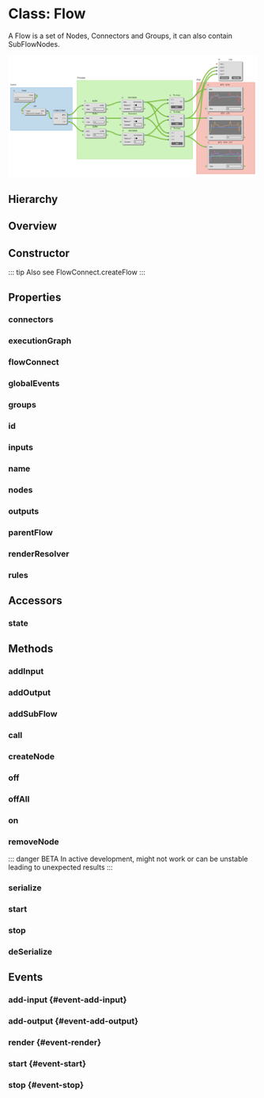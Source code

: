 # Class: Flow

A Flow is a set of <Ref to="./node">Nodes</Ref>, <Ref to="./connector">Connectors</Ref> and <Ref to="./group">Groups</Ref>, it can also contain <Ref to="./sub-flow-node">SubFlowNodes</Ref>.

<img class="zoomable" alt="Example Flow" src="/images/example-flow.png" />

## Hierarchy

<Hierarchy
  :extend="{name: 'Hooks', link: './hooks'}"
  :implement="[{name: 'Serializable', link: '../interfaces/serializable.html'}]"
/>

## Overview

<Overview :data="data" />

## Constructor

::: tip
Also see <Ref to="./flow-connect#createflow">FlowConnect.createFlow</Ref>
:::

<Method type="constructor">
  <template v-slot:signature>
    new Flow(<strong>flowConnect: </strong><em><Ref to="./flow-connect">FlowConnect</Ref></em>,
    <strong>name: </strong><em>string</em>,
    <strong>rules: </strong><em><Ref to="../interfaces/rules">Rules</Ref></em>,
    <strong>terminalColors: </strong><em><Ref to="../interfaces/record">Record</Ref>&lt;string, string&gt;</em>):
    <em><Ref to="#class-flow">Flow</Ref></em>
  </template>
  <template v-slot:params>
    <Param name="flowConnect"><em><Ref to="./flow-connect">FlowConnect</Ref></em></Param>
    <Param name="name">
      <em>string</em>
    </Param>
    <Param name="rules">
      <em><Ref to="../interfaces/rules">Rules</Ref></em>
    </Param>
    <Param name="terminalColors">
      <em><Ref to="../interfaces/record">Record</Ref>&lt;string, string&gt;</em><br/>
      An object with keys as <Ref to="./terminal">Terminal</Ref> names and values as hex colors.
    </Param>
  </template>
</Method>

## Properties

### connectors

<Property type="property" name="connectors">
  <template v-slot:type>
    <em>Map&lt;string, <Ref to="./connector">Connector</Ref>&gt;</em>
  </template>
  <template v-slot:desc>
    Collection of all connectors a flow has.<br/>
    Keys are <Ref to="./connector#id">Connector.id</Ref>.
  </template>
</Property>

### executionGraph

<Property type="property" name="executionGraph">
  <template v-slot:type>
    <em><Ref to="./graph">Graph</Ref></em>
  </template>
  <template v-slot:desc>
    Reference to the graph that executes nodes in order.
  </template>
</Property>

### flowConnect

<Property type="property" name="flowConnect">
  <template v-slot:type>
    <em><Ref to="./flow-connect">FlowConnect</Ref></em>
  </template>
  <template v-slot:desc>
    Reference to the FlowConnect instance from which this flow was created.
  </template>
</Property>

### globalEvents

<Property type="property" name="globalEvents">
  <template v-slot:type>
    <em><Ref to="./hooks">Hooks</Ref></em>
  </template>
  <template v-slot:desc>
    A general purpose global event bus.
  </template>
</Property>

### groups

<Property type="property" name="groups">
  <template v-slot:type>
    <em>Map&lt;string, <Ref to="./group">Group</Ref>&gt;</em>
  </template>
  <template v-slot:desc>
    Collection of all the groups in this flow.<br/>
    Keys are <Ref to="./group#id">Group.id</Ref>.
  </template>
</Property>

### id

<Property type="property" name="id">
  <template v-slot:type>
    <em>string</em>
  </template>
  <template v-slot:desc>
    A unique identifier.
  </template>
</Property>

### inputs

<Property type="property" name="inputs">
  <template v-slot:type>
    <em><Ref to="./tunnel-node">TunnelNode</Ref>[]</em>
  </template>
  <template v-slot:desc>
    Collection of all the inputs for this flow.<br/><br/>
    A flow can recieve inputs from another flow via these special nodes acting as proxies between two different flows.
  </template>
</Property>

### name

<Property type="property" name="name">
  <template v-slot:type>
    <em>string</em>
  </template>
</Property>

### nodes

<Property type="property" name="inputs">
  <template v-slot:type>
    <em>Map&lt;string, <Ref to="./node">Node</Ref>&gt;</em>
  </template>
  <template v-slot:desc>
    Collection of all the nodes of this flow (except <Ref to="#inputs">inputs</Ref> and <Ref to="#output">outputs</Ref>).<br/>
    Keys are <Ref to="./node#id">Node.id</Ref>.
  </template>
</Property>

### outputs

<Property type="property" name="outputs">
  <template v-slot:type>
    <em><Ref to="./tunnel-node">TunnelNode</Ref>[]</em>
  </template>
  <template v-slot:desc>
    Collection of all the outputs for this flow.<br/><br/>
    A flow can provide outputs to another flow via these special nodes acting as proxies between two different flows.
  </template>
</Property>

### parentFlow

<Property type="property" name="parentFlow">
  <template v-slot:type>
    <em><Ref to="#class-flow">Flow</Ref></em>
  </template>
  <template v-slot:desc>
    Reference to the parent flow (if this is a sub-flow)
  </template>
</Property>

### renderResolver

<Property type="property" :extras="['readonly']" name="renderResolver">
  <template v-slot:type>
    {<br/>
      <span class="ml-1">
        <Optional class="mr-0p5" /><strong>connector: </strong>
        <Ref to="../interfaces/render-resolver">RenderResolver</Ref
        >&lt;<Ref to="./connector">Connector</Ref>,
        <Ref to="../interfaces/connector-renderparams">ConnectorRenderParams</Ref>&gt;
      </span><br/>
      <span class="ml-1">
        <Optional class="mr-0p5" /><strong>group?: </strong>
        <Ref to="../interfaces/render-resolver">RenderResolver</Ref
        >&lt;<Ref to="./group">Group</Ref>,
        <Ref to="../interfaces/group-renderparams">GroupRenderParams</Ref>&gt;
      </span><br/>
      <span class="ml-1">
        <Optional class="mr-0p5" /><strong>node?: </strong>
        <Ref to="../interfaces/render-resolver">RenderResolver</Ref
        >&lt;<Ref to="./node">Node</Ref>,
        <Ref to="../interfaces/node-renderparams">NodeRenderParams</Ref>&gt;
      </span><br/>
      <span class="ml-1">
        <Optional class="mr-0p5" /><strong>nodeButton?: </strong>
        <Ref to="../interfaces/render-resolver">RenderResolver</Ref
        >&lt;<Ref to="./node-button">NodeButton</Ref>,
        <Ref to="../interfaces/nodebutton-renderparams">NodeButtonRenderParams</Ref>&gt;
      </span><br/>
      <span class="ml-1">
        <Optional class="mr-0p5" /><strong>terminal?: </strong>
        <Ref to="../interfaces/render-resolver">RenderResolver</Ref
        >&lt;<Ref to="./terminal">Terminal</Ref>,
        <Ref to="../interfaces/terminal-renderparams">TerminalRenderParams</Ref>&gt;
      </span><br/>
      <span class="ml-1">
        <Optional class="mr-0p5" /><strong>uiContainer?: </strong>
        <Ref to="../interfaces/render-resolver">RenderResolver</Ref
        >&lt;<Ref to="../nodeui/container">Container</Ref>,
        <Ref to="../interfaces/container-renderparams">ContainerRenderParams</Ref>&gt;
      </span>
    <br/>}
  </template>
  <template v-slot:desc>
  A <Ref to="../interfaces/render-resolver">RenderResolver</Ref> which is scoped to the Flow instance.

  Any custom render functions specified using this resolver will affect everything inside this <Ref to="./flow">Flow</Ref> instance.
  </template>
  <template v-slot:default>{}</template>
</Property>

### rules

<Property type="property" name="rules">
  <template v-slot:type>
    <em><Ref to="../interfaces/rules">Rules</Ref></em>
  </template>
  <template v-slot:desc>
    Specifies what terminal types can be connected to one another.<br/><br/>
    Also see, <Ref to="./flow-connect#createflow">FlowConnect.createFlow</Ref>.
  </template>
</Property>


## Accessors

### state

<Property type="accessor" :extras="['readonly']" name="flow">
  <template v-slot:type>
    <em><Ref to="../enums/flow-state">FlowState</Ref></em>
  </template>
  <template v-slot:desc>
    The current state of the flow.
  </template>
</Property>

## Methods

### addInput

<Method type="method">
  <template v-slot:signature>
    addInput(<strong>name: </strong><em>string</em>,
    <strong>dataType: </strong><em>string</em>,
    <strong>position</strong><em>: <Ref to="./vector">Vector</Ref></em>):
    <em><Ref to="./tunnel-node">TunnelNode</Ref></em>
  </template>
  <template v-slot:params>
    <Param name="name"><em>string</em></Param>
    <Param name="dataType"><em>string</em></Param>
    <Param name="position"><em><Ref to="./vector">Vector</Ref></em></Param>
  </template>
  <template v-slot:desc>
    Adds a new input to flow.
  </template>
   <template v-slot:return>
    <em><Ref to="./tunnel-node">TunnelNode</Ref></em>
  </template>
  <template v-slot:example>
    <img class="zoomable" alt="add-input-example" src="/images/add-input-example.png" />
  </template>
</Method>

### addOutput

<Method type="method">
  <template v-slot:signature>
    addOutput(<strong>name: </strong><em>string</em>,
    <strong>dataType: </strong><em>string</em>,
    <strong>position</strong><em>: <Ref to="./vector">Vector</Ref></em>):
    <em><Ref to="./tunnel-node">TunnelNode</Ref></em>
  </template>
  <template v-slot:params>
    <Param name="name"><em>string</em></Param>
    <Param name="dataType"><em>string</em></Param>
    <Param name="position"><em><Ref to="./vector">Vector</Ref></em></Param>
  </template>
  <template v-slot:desc>
    Adds a new output to flow.
  </template>
   <template v-slot:return>
    <em><Ref to="./tunnel-node">TunnelNode</Ref></em>
  </template>
  <template v-slot:example>
    <img class="zoomable" alt="add-output-example" src="/images/add-output-example.png" />
  </template>
</Method>

### addSubFlow

<Method type="method">
  <template v-slot:signature>
    addSubFlow(<strong>flow: </strong><em><Ref to="#class-flow">Flow</Ref></em>,
    <strong>position</strong><em>: <Ref to="./vector">Vector</Ref></em>):
    <em><Ref to="./subflow-node">SubFlowNode</Ref></em>
  </template> 
  <template v-slot:params>
    <Param name="flow"><em><Ref to="#class-flow">Flow</Ref></em></Param>
    <Param name="position"><em><Ref to="./vector">Vector</Ref></em></Param>
  </template>
  <template v-slot:desc>
    Adds another flow as a sub-flow.
  </template>
   <template v-slot:return>
    <em><Ref to="./subflow-node">SubFlowNode</Ref></em>
  </template>
  <template v-slot:example>
    <img class="zoomable" alt="add-sub-flow-example" src="/images/add-sub-flow-example.png" />
  </template>
</Method>

### call

<Method type="method-inherited">
  <template v-slot:signature>
    call(<strong>eventKey: </strong><em>string</em>, <strong>...args: </strong><em>any</em>):
    <em>void</em>
  </template>
  <template v-slot:inherit>
    <Icon type="inherited" />from <Ref to="./hooks">Hooks</Ref>.<Ref to="./hooks#call">call</Ref>
  </template>
</Method>

### createNode

<Method type="method">
  <template v-slot:signature>
    createNode(<strong>name: </strong><em>string</em>,
    <strong>position: </strong><em><Ref to="./vector">Vector</Ref></em>,
    <strong>width: </strong><em>number</em>,
    <strong>options?: </strong><em><Ref to="../interfaces/node-options">NodeOptions</Ref></em>):
    <em><Ref to="./node">Node</Ref></em>
  </template>
  <template v-slot:params>
    <Param name="name"><em>string</em></Param>
    <Param name="position"><em><Ref to="./vector">Vector</Ref></em></Param>
    <Param name="width"><em>number</em></Param>
    <Param name="options?"><em><Ref to="../interfaces/node-options">NodeOptions</Ref></em></Param>
  </template>
  <template v-slot:desc>
    Creates and adds a new <Ref to="./node">Node</Ref> to the flow.
  </template>
   <template v-slot:return>
    <em><Ref to="./node">Node</Ref></em>
  </template>
  <template v-slot:example>

  ```js
  let node = flow.createNode(
    'Test Node',
    new Vector(50, 50),
    250,
    {
      inputs: [
        { name: 'A', dataType: 'a' },
        { name: 'B', dataType: 'b' }
      ],
      outputs: [
        { name: 'C', dataType: 'c' }
      ],
      state: {
        labelText: 'Label Text',
        sliderValue: 50,
        toggle: false
      },
      style: {
        padding: 10,
        spacing: 10
      },
      terminalStyle: {}
    }
  );
  ```

  </template>
</Method>

### off

<Method type="method-inherited">
  <template v-slot:signature>
    off(<strong>eventKey: </strong><em>string</em>, <strong>id: </strong><em>number</em>):
    <em>void</em>
  </template>
  <template v-slot:inherit>
    <Icon type="inherited" />from <Ref to="./hooks">Hooks</Ref>.<Ref to="./hooks#off">off</Ref>
  </template>
</Method>

### offAll

<Method type="method-inherited">
  <template v-slot:signature>
    offAll():
    <em>void</em>
  </template>
  <template v-slot:inherit>
    <Icon type="inherited" />from <Ref to="./hooks">Hooks</Ref>.<Ref to="./hooks#offall">offAll</Ref>
  </template>
</Method>

### on

<Method type="method-inherited">
  <template v-slot:signature>
    on(<strong>eventKey: </strong><em>string</em>, <strong>callback: </strong><em>(...args: any) => void</em>):
    <em>number</em>
  </template>
  <template v-slot:inherit>
    <Icon type="inherited" />from <Ref to="./hooks">Hooks</Ref>.<Ref to="./hooks#on">on</Ref>
  </template>
  <template v-slot:desc>
    <br/>
    See <Ref to="#events">Events</Ref>.
  </template>
</Method>

### removeNode

::: danger BETA
In active development, might not work or can be unstable leading to unexpected results
:::

<Method type="method">
  <template v-slot:signature>
    removeNode(<strong>nodeOrId: </strong><em>string | <Ref to="./node">Node</Ref></em>):
    <em>void</em>
  </template>
  <template v-slot:params>
    <Param name="nodeOrId">
      <em>string | <Ref to="./node">Node</Ref></em><br/>
      Reference to a node or its <Ref to="./node#id">Node.id</Ref>.
    </Param>
  </template>
  <template v-slot:desc>
    Removes a node from the flow.
  </template>
</Method>

### serialize

<Method type="method-implementation">
  <template v-slot:signature>
    serialize():
    <em><Ref to="../interfaces/serialized-connector">SerializedConnector</Ref></em>
  </template>
  <template v-slot:inherit>
    <Icon valign="bottom" type="implementation" /> of <Ref to="../interfaces/serializable">Serializable</Ref>.<Ref to="../interfaces/serializable#serialize">serialize</Ref>
  </template>
  <template v-slot:return><em><Ref to="../interfaces/serialized-connector">SerializedConnector</Ref></em></template>
</Method>

### start

<Method type="method">
  <template v-slot:signature>
    start():
    <em>void</em>
  </template>
  <template v-slot:desc>
    Starts execution of flow.
  </template>
</Method>

### stop

<Method type="method">
  <template v-slot:signature>
    stop():
    <em>void</em>
  </template>
  <template v-slot:desc>
    Stops execution of flow.
  </template>
</Method>

### deSerialize

<Method type="method-static">
  <template v-slot:signature>
    deSerialize(<strong>flowConnect: </strong><em><Ref to="./flow-connect">FlowConnect</Ref></em>,
    <strong>data: </strong><em><Ref to="../interfaces/serialized-flow">SerializedFlow</Ref></em>):
    <em><Ref to="#class-flow">Flow</Ref></em>
  </template>
  <template v-slot:params>
    <Param name="flowConnect"><em><Ref to="./flow-connect">FlowConnect</Ref></em></Param>
    <Param name="data"><em><Ref to="../interfaces/serialized-flow">SerializedFlow</Ref></em></Param>
  </template>
  <template v-slot:return><em><Ref to="#class-flow">Flow</Ref></em></template>
</Method>

## Events

### add-input <Icon type="event" /> {#event-add-input}

<Event type="event">
  <template v-slot:desc>
    When a new input gets added to the flow using <Ref to="#addinput">addInput</Ref>.
  </template>
</Event>

### add-output <Icon type="event" /> {#event-add-output}

<Event type="event">
  <template v-slot:desc>
    When a new output gets added to the flow using <Ref to="#addoutput">addOutput</Ref>.
  </template>
</Event>

### render <Icon type="event" /> {#event-render}

<Event type="event">
  <template v-slot:desc>
    When a single render cycle completes for this flow.
  </template>
</Event>

### start <Icon type="event" /> {#event-start}

<Event type="event">
  <template v-slot:desc>
    When the flow starts executing.
  </template>
</Event>

### stop <Icon type="event" /> {#event-stop}

<Event type="event">
  <template v-slot:desc>
    When the flow stops executing.
  </template>
</Event>

<script setup>
import data from '../../../../../reflections/api/classes/flow.json';
import Hierarchy from '../../../../../components/api/Hierarchy.vue';
import Overview from '../../../../../components/api/Overview.vue';
import Method from '../../../../../components/api/Method.vue';
import Property from '../../../../../components/api/Property.vue';
import Ref from '../../../../../components/api/Ref.vue';
import Param from '../../../../../components/api/Param.vue';
import Optional from '../../../../../components/api/Optional.vue';
import Function from '../../../../../components/api/Function.vue';
import Icon from '../../../../../components/api/Icon.vue';
import Event from '../../../../../components/api/Event.vue';
</script>
